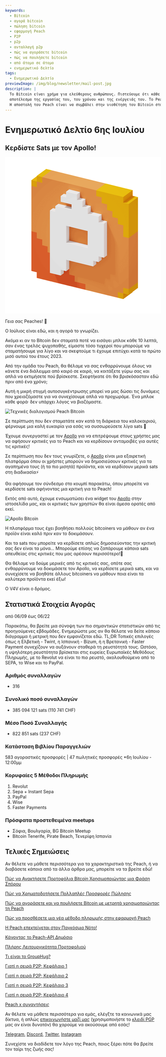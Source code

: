 ```yaml
---
keywords:
  - Bitcoin
  - αγορά bitcoin
  - πώληση bitcoin
  - εφαρμογή Peach
  - P2P
  - p2p
  - ανταλλαγή p2p
  - πώς να αγοράσετε bitcoin
  - πώς να πουλήσετε bitcoin
  - από άτομο σε άτομο
  - ενημερωτικό δελτίο
tags:
  - Ενημερωτικό Δελτίο
previewImage: /img/blog/newsletter/mail-post.jpg
description: |
  Το Bitcoin είναι χρήμα για ελεύθερους ανθρώπους. Πιστεύουμε ότι κάθε ανθρώπινο ον έχει το δικαίωμα να επιλέξει με ποιο χρήμα θα αποθηκεύσει τον πλούτο του, το
  αποτέλεσμα της εργασίας του, του χρόνου και της ενέργειάς του. Το Peach Bitcoin είναι η ευκολότερη πλατφόρμα για αγορά και πώληση bitcoin από άτομο σε άτομο.
  Η αποστολή του Peach είναι να συμβάλει στην υιοθέτηση του Bitcoin στα χέρια των ανθρώπων.
---
```


# Ενημερωτικό Δελτίο 6ης Ιουλίου

## Κερδίστε Sats με τον Apollo!

![peachy peach bitcoin gif](/img/blog/newsletter/gif-peach.gif)

Γεια σας Peaches! 🍑

Ο Ιούλιος είναι εδώ, και η αγορά το γνωρίζει.

Ακόμα κι αν το Bitcoin δεν σταματά ποτέ να εισάγει μπλοκ κάθε 10 λεπτά, σαν ένας τρελός ψυχοπαθής, είμαστε τόσο τυχεροί που μπορούμε να σταματήσουμε για λίγο και να σκεφτούμε τι έχουμε επιτύχει κατά το πρώτο μισό αυτού του έτους 2023.

Από την ομάδα του Peach, θα θέλαμε να σας ενθαρρύνουμε όλους να κάνετε ένα διάλειμμα από καιρό σε καιρό, να κοιτάξετε γύρω σας και απλά να εκτιμήσετε πού βρίσκεστε. Σκεφτήκατε ότι θα βρισκόσασταν εδώ πριν από ένα χρόνο;

Αυτή η μικρή στιγμή αυτοσυγκέντρωσης μπορεί να μας δώσει τις δυνάμεις που χρειαζόμαστε για να συνεχίσουμε απλά να προχωράμε. Ένα μπλοκ κάθε φορά· δεν υπάρχει λόγος να βιαζόμαστε.

![Τεχνικές διαλογισμού Peach Bitcoin](https://img.mailinblue.com/5647291/images/content_library/original/64a677291de1ff5c3a31519d.jpg)

Σε περίπτωση που δεν σταματάτε καν κατά τη διάρκεια του καλοκαιριού, φέρνουμε μια καλή ευκαιρία για εσάς να συσσωρεύσετε λίγα sats 🤑

Έχουμε συνεργαστεί με τον [Apollo](https://heyapollo.com) για να επιτρέψουμε στους χρήστες μας να αφήσουν κριτικές για το Peach και να κερδίσουν ανταμοιβές για αυτές τις κριτικές!

Σε περίπτωση που δεν τους γνωρίζετε, ο [Apollo](https://heyapollo.com) είναι μια εξαιρετική πλατφόρμα όπου οι χρήστες μπορούν να δημοσιεύσουν κριτικές για τα αγαπημένα τους (ή τα πιο μισητά) προϊόντα, και να κερδίσουν μερικά sats στη διαδικασία⚡

Θα αφήσουμε τον σύνδεσμο στο κουμπί παρακάτω, όπου μπορείτε να κερδίσετε sats αφήνοντας μια κριτική για το Peach!

Εκτός από αυτό, έχουμε ενσωματώσει ένα widget του [Apollo](https://heyapollo.com) στην ιστοσελίδα μας, και οι κριτικές των χρηστών θα είναι άμεσα ορατές από εκεί.

![Apollo Bitcoin](https://img.mailinblue.com/5647291/images/content_library/original/64a67d44b27d7523353e499d.png)

Η πλατφόρμα τους έχει βοηθήσει πολλούς bitcoiners να μάθουν αν ένα προϊόν είναι καλό πριν καν το δοκιμάσουν.

Και τα sats που μπορείτε να κερδίσετε απλώς δημοσιεύοντας την κριτική σας δεν είναι τα μόνα... Μπορούμε επίσης να ζαπάρουμε κάποια sats απευθείας στις κριτικές που μας αρέσουν περισσότερο!🍑

Θα θέλαμε να δούμε μερικές από τις κριτικές σας, οπότε σας ενθαρρύνουμε να δοκιμάσετε τον Apollo, να κερδίσετε μερικά sats, και να συνεχίσετε να βοηθάτε άλλους bitcoiners να μάθουν ποια είναι τα καλύτερα προϊόντα εκεί έξω!

Ο V4V είναι ο δρόμος.

## Στατιστικά Στοιχεία Αγοράς

από 06/09 έως 06/22

Παρακάτω, θα βρείτε μια σύνοψη των πιο σημαντικών στατιστικών από τις προηγούμενες εβδομάδες. Ενημερώστε μας αν θα θέλατε να δείτε κάποιο διάγραμμα ή μετρική που δεν εμφανίζεται εδώ.
TL;DR
Τοπικές επιλογές όπως η Ελβετική - Twint, η Ισπανική - Bizum, ή η Βρετανική - Faster Payment συνεχίζουν να αυξάνουν σταθερά τη ρευστότητά τους.
Ωστόσο, η υψηλότερη ρευστότητα βρίσκεται στις ευρείες Ευρωπαϊκές Μεθόδους Πληρωμής, με το Revolut να είναι το πιο ρευστό, ακολουθούμενο από το SEPA, το Wise και το PayPal.

### Αριθμός συναλλαγών

- 316

### Συνολικό ποσό συναλλαγών

- 385 094 121 sats (110 741 CHF)

### Μέσο Ποσό Συναλλαγής

- 822 851 sats (237 CHF)

### Κατάσταση Βιβλίου Παραγγελιών

583 αγοραστικές προσφορές | 47 πωλητικές προσφορές
\*6η Ιουλίου - 12:00μμ

### Κορυφαίες 5 Μέθοδοι Πληρωμής

1. Revolut
2. Sepa + Instant Sepa
3. PayPal
4. Wise
5. Faster Payments

### Πρόσφατα προστεθειμένα meetups

- Σόφια, Βουλγαρία, BG Bitcoin Meetup
- Bitcoin Tenerife, Pirate Beach, Τενερίφη Ισπανία

## Τελικές Σημειώσεις

Αν θέλετε να μάθετε περισσότερα για τα χαρακτηριστικά της Peach, ή να διαβάσετε κάποια από τα άλλα άρθρα μας, μπορείτε να τα βρείτε εδώ!

[Πώς να Ανακτήσετε Πορτοφόλια Bitcoin Χρησιμοποιώντας μια Φράση Σπόρου](https://peachbitcoin.com/el/blog/how-to-restore-peach-wallet/)

[Πώς να Χρηματοδοτήσετε Πολλαπλές Προσφορές Πώλησης](https://peachbitcoin.com/el/blog/funding-multiple-sell-offers/)

[Πώς να αγοράσετε και να πουλήσετε Bitcoin με μετρητά χρησιμοποιώντας τη Peach](https://peachbitcoin.com/el/blog/how-to-buy-and-sell-bitcoin-with-cash-using-peach/)

[Πώς να προσθέσετε μια νέα μέθοδο πληρωμής στην εφαρμογή Peach](https://peachbitcoin.com/el/blog/how-to-add-a-payment-method/)

[Η Peach επεκτείνεται στον Παγκόσμιο Νότο!](https://peachbitcoin.com/el/blog/peach-expands-to-the-global-south/)

[Κάνοντας το Peach-API Δημόσιο](https://peachbitcoin.com/el/blog/making-our-peach-api-public/)

[Πλήρης Λειτουργικότητα Πορτοφολιού](https://peachbitcoin.com/el/blog/full-wallet-functionality/)

[Τι είναι το GroupHug?](https://peachbitcoin.com/el/blog/group-hug/)

[Γιατί η σειρά P2P; Κεφάλαιο 1](https://peachbitcoin.com/el/blog/why-p2p-chapter-1/)

[Γιατί η σειρά P2P; Κεφάλαιο 2](https://peachbitcoin.com/el/blog/why-p2p-chapter-2/)

[Γιατί η σειρά P2P; Κεφάλαιο 3](https://peachbitcoin.com/el/blog/why-p2p-chapter-3-circular-economies/)

[Γιατί η σειρά P2P; Κεφάλαιο 4](https://peachbitcoin.com/el/blog/why-p2p-chapter-4-chains-of-trust/)

[Peach x συναντήσεις](https://peachbitcoin.com/el/blog/peach-for-meetups/)

Αν θέλετε να μάθετε περισσότερα για εμάς, ελέγξτε τα κοινωνικά μας δίκτυα, ή απλώς [επικοινωνήστε μαζί μας](mailto:hello@peachbitcoin.com) (χρησιμοποιήστε το [κλειδί PGP](https://keys.openpgp.org/vks/v1/by-fingerprint/48339A19645E2E53488E0E5479E1B270FACD1BD2) μας αν είναι δυνατόν) θα χαρούμε να ακούσουμε από εσάς!

[Telegram](https://t.me/+GkOW1J-ixBBkZWRk), [Discord](https://discord.gg/ypeHz3SW54), [Twitter](https://twitter.com/peachbitcoin), [Instagram](https://instagram.com/peachbitcoin)

Συνεχίστε να διαδίδετε τον λόγο της Peach, ποιος ξέρει πότε θα βρείτε τον ταίρι της ζωής σας!
